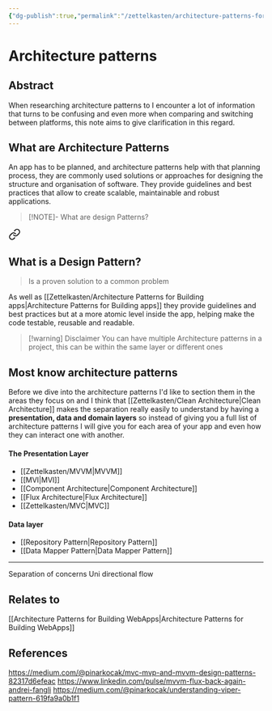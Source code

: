 ```yaml
---
{"dg-publish":true,"permalink":"/zettelkasten/architecture-patterns-for-building-apps/","title":"Architecture patterns","tags":["status/todo","core/tech/fundamentals"],"dgHomeLink":"false","dgShowLocalGraph":"false","dgEnableSearch":"false","noteIcon":"","created":"2023-10-11T11:53:54.133+01:00"}
---
```



# Architecture patterns
## Abstract

When researching architecture patterns to  I  encounter a lot of information that turns to be confusing and even more when comparing and switching between platforms, this note aims to give clarification in this regard.


## What are Architecture Patterns

An app has to be planned, and architecture patterns help with that planning process, they are commonly used solutions or approaches for designing the structure and organisation of software. They provide guidelines and best practices that allow to create scalable, maintainable and robust applications. 




> [!NOTE]- What are design Patterns?
>  
<div class="transclusion internal-embed is-loaded"><a class="markdown-embed-link" href="/zettelkasten/design-pattern/#what-is-a-design-pattern" aria-label="Open link"><svg xmlns="http://www.w3.org/2000/svg" width="24" height="24" viewBox="0 0 24 24" fill="none" stroke="currentColor" stroke-width="2" stroke-linecap="round" stroke-linejoin="round" class="svg-icon lucide-link"><path d="M10 13a5 5 0 0 0 7.54.54l3-3a5 5 0 0 0-7.07-7.07l-1.72 1.71"></path><path d="M14 11a5 5 0 0 0-7.54-.54l-3 3a5 5 0 0 0 7.07 7.07l1.71-1.71"></path></svg></a><div class="markdown-embed">



## What is a Design Pattern?
> Is a proven solution to a common problem

As well as [[Zettelkasten/Architecture Patterns for Building apps\|Architecture Patterns for Building apps]] they provide guidelines and best practices but at a more atomic level inside the app, helping make the code testable, reusable and readable.



</div></div>




> [!warning] Disclaimer 
> You can have multiple Architecture patterns in a project, this can be within the same layer or different ones


## Most know architecture patterns

Before we dive into the architecture patterns I'd like to section  them in the areas they focus on and I think that [[Zettelkasten/Clean Architecture\|Clean Architecture]] makes the separation  really easily to understand by having a **presentation, data and domain layers** so instead of giving you a full list of architecture patterns I will give you for each area of your app and even how they can interact one with another.

#### The Presentation Layer
- [[Zettelkasten/MVVM\|MVVM]]
- [[MVI\|MVI]]
- [[Component Architecture\|Component Architecture]]
- [[Flux Architecture\|Flux Architecture]]
- [[Zettelkasten/MVC\|MVC]]

#### Data layer

- [[Repository Pattern\|Repository Pattern]]
- [[Data Mapper Pattern\|Data Mapper Pattern]]




---
Separation of concerns
Uni directional flow


## Relates to
[[Architecture Patterns for Building WebApps\|Architecture Patterns for Building WebApps]]

## References

https://medium.com/@pinarkocak/mvc-mvp-and-mvvm-design-patterns-82317d6efeac
https://www.linkedin.com/pulse/mvvm-flux-back-again-andrei-fangli
https://medium.com/@pinarkocak/understanding-viper-pattern-619fa9a0b1f1

